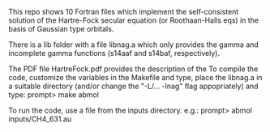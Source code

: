 This repo shows 10 Fortran files which implement the self-consistent solution of
the Hartre-Fock secular equation (or Roothaan-Halls eqs) in the basis of Gaussian type orbitals.

There is a lib folder with a file libnag.a which only provides the
gamma and incomplete gamma functions (s14aaf and s14baf, respectively).

The PDF file HartreFock.pdf provides the description of the 
To compile the code, customize the variables in the Makefile and type,
place the libnag.a in a suitable directory (and/or change the "-L/... -lnag" flag appopriately)
and type:
prompt> make abmol

To run the code, use a file from the inputs directory. e.g.:
prompt> abmol inputs/CH4_631.au
